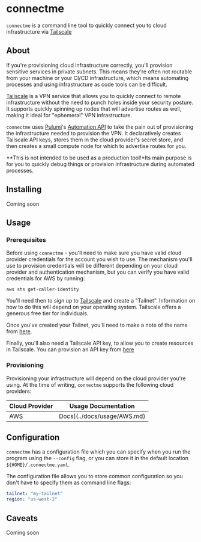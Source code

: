 # connectme

`connectme` is a command line tool to quickly connect you to cloud infrastructure via [Tailscale](https://tailscale.com)

## About

If you're provisioning cloud infrastructure correctly, you'll provision sensitive services in private subnets. This means they're often not routable from your machine or your CI/CD infrastructure, which means automating processes and using infrastructure as code tools can be difficult.

[Tailscale](https://tailscale.com) is a VPN service that allows you to quickly connect to remote infrastructure without the need to punch holes inside your security posture. It supports quickly spinning up nodes that will advertise routes as well, making it ideal for "ephemeral" VPN infrastructure.

`connectme` uses [Pulumi](https://pulumi.com)'s [Automation API](https://www.pulumi.com/automation/) to take the pain out of provisioning the infrastructure needed to provision the VPN. It declaratively creates Tailscale API keys, stores them in the cloud provider's secret store, and then creates a small compute node for which to advertise routes for you.

**This is not intended to be used as a production tool!*Its main purpose is for you to quickly debug things or provision infrastructure during automated processes.

## Installing

Coming soon

## Usage

### Prerequisites

Before using `connectme` - you'll need to make sure you have valid cloud provider credentials for the account you wish to use. The mechanism you'll use to provision credentials will be different depending on your cloud provider and authentication mechanism, but you can verify you have valid credentials for AWS by running:

```
aws sts get-caller-identity
```

You'll need then to sign up to [Tailscale](https://tailscale.com/kb/1017/install/) and create a "Tailnet". Information on how to do this will depend on your operating system. Tailscale offers a generous free tier for individuals.

Once you've created your Tailnet, you'll need to make a note of the name from [here](https://login.tailscale.com/admin/settings/general).

Finally, you'll also need a Tailscale API key, to allow you to create resources in Tailscale. You can provision an API key from [here](https://login.tailscale.com/admin/settings/keys)

### Provisioning

Provisioning your infrastructure will depend on the cloud provider you're using. At the time of writing, `connectme` supports the following cloud providers:

| Cloud Provider| Usage Documentation|
| ------------- |:-------------:|
| AWS           | Docs](../docs/usage/AWS.md) |

## Configuration

`connectme` has a configuration file which you can specify when you run the program using the `--config` flag, or you can store it in the default location `${HOME}/.connectme.yaml`.

The configuration file allows you to store common configuration so you don't have to specify them as command line flags:

```yaml
tailnet: "my-tailnet"
region: "us-west-2"
```

## Caveats

Coming soon

